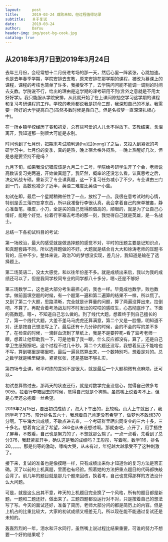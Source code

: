 ```yaml
---
layout:     post
title:      2019-03-24 成败未知，但过程值得记录
subtitle:   关于复试
date:       2019-03-24
author:     DaYou
header-img: img/post-bg-cook.jpg
catalog: true
---
```



## 从2018年3月7日到2019年3月24日
去年三月份，会经常想十二月份进考场的那一天，然后心里一阵紧张，心跳加速。也是去年春季学期，学院安排去支教，原来安排在那学期的课程，被改为慕课上的课程，课程的考核也简单了许多，我接受不了，去学院问问能不能调一调别的时间去支教。学院说不行，给出的理由是这学期的课考研用不到(言外之意就是不用太好好学)。我只能服从学院安排，从此就开始了在上课间隙抽空学习这学期的课程和复习考研课程的工作。学校的老师都说我是拼命三郎，我深知自己的不足。我需要一所好的大学提高自己(虽然多数时候是靠自己，但是名校梦一直深深扎根心中)。


在一所乡镇学校经历了春和初夏，总有些可爱的人儿舍不得放下。支教结束，含泪离开，我知道那一别很大可能是永别。


时间也到了七月份，把期末考试顺利通(hu)过(nong)了之后，又投入到紧张的考研学习中。七月份的夏季，真的是热，晚上宿舍格外闷热，一晚上热醒好几次，但是总是要坚持不是吗？


九月下旬，如果我没记错应该是九月二十二号，学院给考研学生开了个会，老师说高数该复习完两遍，开始做真题了。我茫然，概率论还没怎么看，认真思考之后，决定转战专硕。重新买了专业课真题，这一下复习任务减小了不少，专业课由三门到一门，高数也减少了近半，英语二难度比英语一小些。


初试在即，最后一个星期稍微任性了一点，放松了一点。我很在意考试时的心情，特别是丢三落四忘拿东西，所以我准备行李很认真，我会拿着自己的床单被套，静心准备笔，橡皮，小刀，全是买的自己觉得颜值高的，顺眼的，就是为了让自己心情好，能睡个好觉。拉着行李箱去考场的那一刻，我觉得自己就是英雄，是一名战士。

总结一下各初试科目的考试:

第一场政治，最大的感受就是做选择题的感觉不对，平时的压题主要是记知识点，和真题套路不同，所以选择题做的不好。大题就是结合肖大大和徐涛老师的压题书背的，压中不少。整体来说，政治70的梦想没实现，差几分，我知道是输在了选择题上。


第二场英语二，没太大感觉，和以往年份差不多。就是成绩出来后，我以为我的成绩还可以了，但是我同学校同专业的同学都八十多分，嗯~还是不够好


第三场数学二，这也是大部分考生最担心的，我也一样。毕竟成也数学，败也数学。做前面填空题的时候，有一个题第一遍和第二遍算的结果不一样，所以慌了。又到了第二个大题，思路清晰，完全就是计算量的问题，算了两遍没算出来，拉倒吧，不算了。再配合着考场战友时不时发出的哎哎的感叹生，心态彻底炸了。下面的高数题，嗯~，不知道自己怎么做的。到了线代大题，想着终于到自己擅长的了，第一个线代大题，大差不差马马虎虎还算满意，第二个又是一脸懵，明知道不对，还是按自己想法写上了。最后还有十几分钟的时候，会的不会的写的差不多了，在检查的时候，一滴鲜血流到了草纸上，我是不是要猝死~看了监考老师一眼，想着让他帮助我一下，可是他看了我一眼，什么反应都没有。算了，还是自己拿卫生纸擦擦吧。这个过程不过几十秒。第二个大题还没写，我想着反正不能啥也不写，算到哪里是哪里吧，最后一遍竟然算出来，一个数特别巧，想着是对的。总之数学就是稀里糊涂，紧紧张张，还是基础不够扎实。


第四场专业课，和平时练的差别不是很大，就是最后一个大题稍微有点麻烦，还可以~


初试总算熬过去，那两天的状态还行，就是对数学完全没信心，觉得自己做多考90分。拉着行李箱回去的时候，觉得自己就是个狗熊。虽然嘴上说着考不上，但是心里还总抱着一丝希望。



2019年2月15日，要出初试成绩了，海大下午出的，比较晚。山大上午就出了，我同学考了375，预计排名五六十，我想着自己肯定没有希望了，做梦也不敢想370分啊。下午海大出成绩，不敢点进去查，一个考研群里晒出同专业的三六十多，三十多名。想着肯定没了希望，360也从未设想过啊。那就查吧，点开了，用手捂住了屏幕，不敢看，自己也是努力的了，不想就那么输了。一点一点看，先看到了总分376，我赶紧拿开手，确认这是我的成绩吗？王彤彤，写着呢，数学116，排名20。。。。。那是何等的激动，嚎啕大哭，从未有过，年纪越大越承受不了这种刺激了。


接下来，复试的准备也是像摸瞎一样，只有成绩出来你才知道你的复习方法是否正确。买了以前的上机真题，里面也有经验。照着她的方法把重点题目的代码都快敲会背了。前几年的题目就是那几个题来回改，换着考，自己也觉得那样的方法没什么大问题。


可是，就是这么出其不意，昨天的上机题目完全换了一个风格，所有的题目都是新题，一题和二题还好，做出来了。三题四题都没运行对不对，只是按着自己的想法写了写。今天的面试还好，准备了简历，老师大部分问的都是简历上的内容。但是上机占的比重比较大，大家的初试成绩又相差无几，所以现在能不能通过复试还是未知的。


轰轰烈烈的一年，泪水和汗水同行，虽然嘴上说过程比结果重要，可谁的努力不想要一个好的结果呢？
